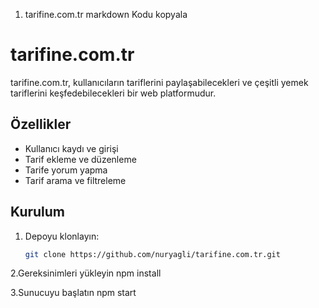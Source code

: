 1. tarifine.com.tr
markdown
Kodu kopyala
# tarifine.com.tr

tarifine.com.tr, kullanıcıların tariflerini paylaşabilecekleri ve çeşitli yemek tariflerini keşfedebilecekleri bir web platformudur.

## Özellikler

- Kullanıcı kaydı ve girişi
- Tarif ekleme ve düzenleme
- Tarife yorum yapma
- Tarif arama ve filtreleme

## Kurulum

1. Depoyu klonlayın:  
   ```bash
   git clone https://github.com/nuryagli/tarifine.com.tr.git
2.Gereksinimleri yükleyin  npm install

3.Sunucuyu başlatın   npm start
